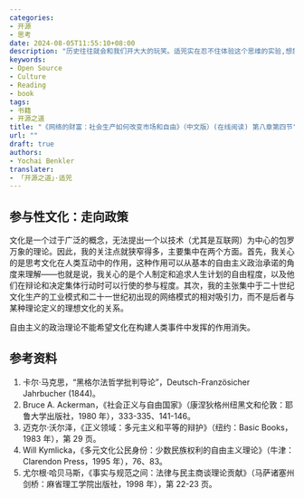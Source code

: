 ```yaml
---
categories:
- 开源
- 思考
date: 2024-08-05T11:55:10+08:00
description: "历史往往就会和我们开大大的玩笑。适兕实在忍不住体验这个思维的实验,想象虚拟的历史，于是尝试花几个月的时间翻译。Enjoy！Happy Reading～"
keywords:
- Open Source
- Culture
- Reading
- book
tags:
- 书籍
- 开源之道
title: "《网络的财富：社会生产如何改变市场和自由》（中文版）(在线阅读) 第八章第四节"
url: ""
draft: true
authors:
- Yochai Benkler
translater:
- 「开源之道」·适兕
---
```


## 参与性文化：走向政策

文化是一个过于广泛的概念，无法提出一个以技术（尤其是互联网）为中心的包罗万象的理论。因此，我的关注点就狭窄得多，主要集中在两个方面。首先，我关心的是思考文化在人类互动中的作用，这种作用可以从基本的自由主义政治承诺的角度来理解——也就是说，我关心的是个人制定和追求人生计划的自由程度，以及他们在辩论和决定集体行动时可以行使的参与程度。其次，我的主张集中于二十世纪文化生产的工业模式和二十一世纪初出现的网络模式的相对吸引力，而不是后者与某种理论定义的理想文化的关系。

自由主义的政治理论不能希望文化在构建人类事件中发挥的作用消失。


## 参考资料

1. 卡尔·马克思，“黑格尔法哲学批判导论”，Deutsch-Französicher Jahrbucher (1844)。
2. Bruce A. Ackerman，《社会正义与自由国家》（康涅狄格州纽黑文和伦敦：耶鲁大学出版社，1980 年），333-335、141-146。
3. 迈克尔·沃尔泽，《正义领域：多元主义和平等的辩护》（纽约：Basic Books，1983 年），第 29 页。
4. Will Kymlicka，《多元文化公民身份：少数民族权利的自由主义理论》（牛津：Clarendon Press，1995 年），76、83。
5. 尤尔根·哈贝马斯，《事实与规范之间：法律与民主商谈理论贡献》（马萨诸塞州剑桥：麻省理工学院出版社，1998 年），第 22-23 页。